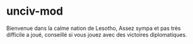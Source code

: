 # unciv-mod
Bienvenue dans la calme nation de Lesotho, Assez sympa et pas très difficile a joué, conseillé si vous jouez avec des victoires diplomatiques.
